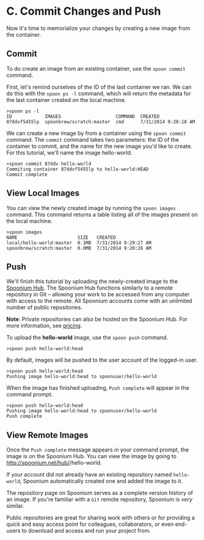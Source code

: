 # C. Commit Changes and Push

Now it's time to memorialize your changes by creating a new image from the container.

## Commit

To do create an image from an existing container, use the `spoon commit` command. 

First, let's remind ourselves of the ID of the last container we ran. We can do this with the `spoon ps -l` command, which will return the metadata for the last container created on the local machine.

	>spoon ps -l
	ID            IMAGES                    COMMAND  CREATED
	87ddvf5455lp  spoonbrew/scratch:master  cmd      7/31/2014 9:20:18 AM

We can create a new image by from a container using the `spoon commit` command. The `commit` command takes two parameters: the ID of the container to commit, and the name for the new image you'd like to create. For this tutorial, we'll name the image hello-world.

	>spoon commit 87ddv hello-world
	Commiting container 87ddvf5455lp to hello-world:HEAD
	Commit complete

## View Local Images

You can view the newly created image by running the `spoon images` command. This command returns a table listing all of the images present on the local machine.

	>spoon images
	NAME                      SIZE   CREATED
	local/hello-world:master  0.1MB  7/31/2014 9:29:27 AM
	spoonbrew/scratch:master  0.0MB  7/31/2014 9:20:26 AM

## Push

We'll finish this tutorial by uploading the newly-created image to the [Spoonium Hub](http://spoonium.net/hub). The Spoonium Hub functions similarly to a remote repository in Git – allowing your work to be accessed from any computer with access to the remote. All Spoonium accounts come with an unlimited number of public repositories. 

**Note**: Private repositories can also be hosted on the Spoonium Hub. For more information, see [pricing](http://spoonium.net/pricing). 

To upload the **hello-world** image, use the `spoon push` command. 

	>spoon push hello-world:head

By default, images will be pushed to the user account of the logged-in user. 

	>spoon push hello-world:head
	Pushing image hello-world:head to spoonuser/hello-world

When the image has finished uploading, `Push complete` will appear in the command prompt. 

	>spoon push hello-world:head
	Pushing image hello-world:head to spoonuser/hello-world
	Push complete

## View Remote Images
	
Once the `Push complete` message appears in your command prompt, the image is on the Spoonium Hub. You can view the image by going to http://spoonium.net/hub/<your username>/hello-world. 

If your account did not already have an existing repository named `hello-world`, Spoonium automatically created one and added the image to it.

The repository page on Spoonium serves as a complete version history of an image. If you're familiar with a `Git` remote repository, Spoonium is *very* similar. 

Public repositories are great for sharing work with others or for providing a quick and easy access point for colleagues, collaborators, or even end-users to download and access and run your project from. 
